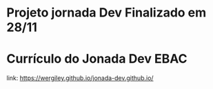 # Projeto jornada Dev Finalizado em 28/11
# Currículo do Jonada Dev EBAC
link: https://wergiley.github.io/jonada-dev.github.io/
